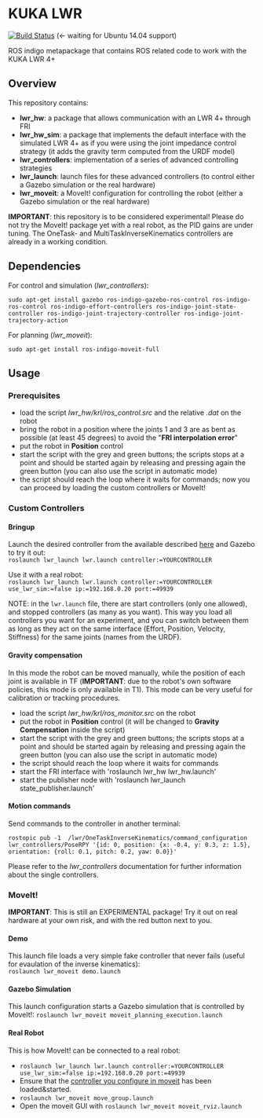# KUKA LWR

[![Build Status](https://api.travis-ci.org/CentroEPiaggio/kuka-lwr.svg)](https://travis-ci.org/CentroEPiaggio/kuka-lwr) (<- waiting for Ubuntu 14.04 support)

ROS indigo metapackage that contains ROS related code to work with the KUKA LWR 4+

## Overview
This repository contains:
- __lwr_hw__: a package that allows communication with an LWR 4+ through FRI
- __lwr_hw_sim__: a package that implements the default interface with the simulated LWR 4+ as if you were using the joint impedance control strategy (it adds the gravity term computed from the URDF model)
- __lwr_controllers__: implementation of a series of advanced controlling strategies
- __lwr_launch__: launch files for these advanced controllers (to control either a Gazebo simulation or the real hardware)
- __lwr_moveit__: a MoveIt! configuration for controlling the robot (either a Gazebo simulation or the real hardware)

__IMPORTANT__: this repository is to be considered experimental! Please do not try the MoveIt! package yet with a real robot, as the PID gains are under tuning. The OneTask- and MultiTaskInverseKinematics controllers are already in a working condition.

## Dependencies

For control and simulation (_lwr_controllers_):

`sudo apt-get install gazebo ros-indigo-gazebo-ros-control ros-indigo-ros-control ros-indigo-effort-controllers ros-indigo-joint-state-controller ros-indigo-joint-trajectory-controller ros-indigo-joint-trajectory-action`

For planning (_lwr_moveit_):

`sudo apt-get install ros-indigo-moveit-full`

## Usage

### Prerequisites
- load the script _lwr_hw/krl/ros_control.src_ and the relative _.dat_ on the robot  
- bring the robot in a position where the joints 1 and 3 are as bent as possible (at least 45 degrees) to avoid the "__FRI interpolation error__"  
- put the robot in __Position__ control  
- start the script with the grey and green buttons; the scripts stops at a point and should be started again by releasing and pressing again the green button (you can also use the script in automatic mode)  
- the script should reach the loop where it waits for commands; now you can proceed by loading the custom controllers or MoveIt!  

### Custom Controllers
#### Bringup
Launch the desired controller from the available described [here](https://github.com/CentroEPiaggio/kuka-lwr/tree/master/lwr_controllers) and Gazebo to try it out:  
``` roslaunch lwr_launch lwr.launch controller:=YOURCONTROLLER ```

Use it with a real robot:  
```roslaunch lwr_launch lwr.launch controller:=YOURCONTROLLER use_lwr_sim:=false ip:=192.168.0.20 port:=49939 ```  

NOTE: in the `lwr.launch` file, there are start controllers (only one allowed), and stopped controllers (as many as you want). This way you load all controllers you want for an experiment, and you can switch between them as long as they act on the same interface (Effort, Position, Velocity, Stiffness) for the same joints (names from the URDF).

#### Gravity compensation
In this mode the robot can be moved manually, while the position of each joint is available in TF (__IMPORTANT__: due to the robot's own 
software policies, this mode is only available in T1). This mode can be very useful for calibration or tracking procedures.  
- load the script _lwr_hw/krl/ros_monitor.src_ on the robot  
- put the robot in __Position__ control (it will be changed to __Gravity Compensation__ inside the script)  
- start the script with the grey and green buttons; the scripts stops at a point and should be started again by releasing and pressing again the green button (you can also use the script in automatic mode)  
- the script should reach the loop where it waits for commands
- start the FRI interface with 'roslaunch lwr_hw lwr_hw.launch'
- start the publisher node with 'roslaunch lwr_launch state_publisher.launch'

#### Motion commands
Send commands to the controller in another terminal:

`rostopic pub -1  /lwr/OneTaskInverseKinematics/command_configuration lwr_controllers/PoseRPY '{id: 0, position: {x: -0.4, y: 0.3, z: 1.5}, orientation: {roll: 0.1, pitch: 0.2, yaw: 0.0}}'`

Please refer to the _lwr_controllers_ documentation for further information about the single controllers.

### MoveIt!
__IMPORTANT__:  This is still an EXPERIMENTAL package! Try it out on real hardware at your own risk, and with the red button next to you.
#### Demo
This launch file loads a very simple fake controller that never fails (useful for evaulation of the inverse kinematics):  
`roslaunch lwr_moveit demo.launch`
#### Gazebo Simulation
This launch configuration starts a Gazebo simulation that is controlled by MoveIt!: 
`roslaunch lwr_moveit moveit_planning_execution.launch`
#### Real Robot
This is how MoveIt! can be connected to a real robot:
- `roslaunch lwr_launch lwr.launch controller:=YOURCONTROLLER use_lwr_sim:=false ip:=192.168.0.20 port:=49939`
- Ensure that the [controller you configure in moveit](https://github.com/CentroEPiaggio/kuka-lwr/blob/master/lwr_moveit/config/controllers.yaml) has been loaded&started.
- `roslaunch lwr_moveit move_group.launch`
- Open the moveit GUI with `roslaunch lwr_moveit moveit_rviz.launch`
